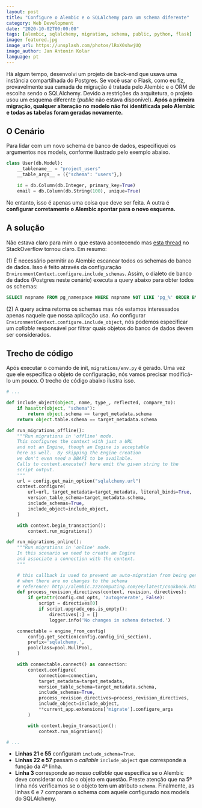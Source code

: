 ```yaml
---
layout: post
title: "Configure o Alembic e o SQLAlchemy para um schema diferente"
category: Web Development
date: "2020-10-02T00:00:00"
tags: [alembic, sqlalchemy, migration, schema, public, python, flask]
image: featured.jpg
image_url: https://unsplash.com/photos/lRoX0shwjUQ
image_author: Jan Antonin Kolar
language: pt
---
```


Há algum tempo, desenvolvi um projeto de back-end que usava uma instância compartilhada do Postgres. Se você usar o Flask, como eu fiz, provavelmente sua camada de migração é tratada pelo Alembic e o ORM de escolha sendo o SQLAlchemy. Devido a restrições da arquitetura, o projeto usou um esquema diferente (_public_ não estava disponível). **Após a primeira migração, qualquer alteração no modelo não foi identificada pelo Alembic e todas as tabelas foram geradas novamente.**

## O Cenário

Para lidar com um novo schema de banco de dados, especifiquei os argumentos nos models, conforme ilustrado pelo exemplo abaixo.

```python
class User(db.Model):
    __tablename__ = "project_users"
    __table_args__ = ({"schema": "users"},)

    id = db.Column(db.Integer, primary_key=True)
    email = db.Column(db.String(100), unique=True)
```

No entanto, isso é apenas uma coisa que deve ser feita. A outra é **configurar corretamente o Alembic apontar para o novo esquema.**

## A solução

Não estava claro para mim o que estava acontecendo mas [esta thread](https://stackoverflow.com/questions/26275041/alembic-sqlalchemy-does-not-detect-existing-tables) no StackOverflow tornou claro. Em resumo:

(1) É necessário permitir ao Alembic escanear todos os schemas do banco de dados. Isso é feito através da configuração `EnvironmentContext.configure.include_schemas`. Assim, o dialeto de banco de dados (Postgres neste cenário) executa a query abaixo para obter todos os schemas:

```sql
SELECT nspname FROM pg_namespace WHERE nspname NOT LIKE 'pg_%' ORDER BY nspname
```

(2) A query acima retorna os schemas mas nós estamos interessados apenas naquele que nossa aplicação usa. Ao configurar `EnvironmentContext.configure.include_object`, nós podemos especificar um _callable_ responsável por filtrar quais objetos do banco de dados devem ser considerados.

## Trecho de código

Após executar o comando de init, `migrations/env.py` é gerado. Uma vez que ele especifica o objeto de configuração, nós vamos precisar modificá-lo um pouco. O trecho de código abaixo ilustra isso.

```python
# ...

def include_object(object, name, type_, reflected, compare_to):
    if hasattr(object, "schema"):
        return object.schema == target_metadata.schema
    return object.table.schema == target_metadata.schema

def run_migrations_offline():
    """Run migrations in 'offline' mode.
    This configures the context with just a URL
    and not an Engine, though an Engine is acceptable
    here as well.  By skipping the Engine creation
    we don't even need a DBAPI to be available.
    Calls to context.execute() here emit the given string to the
    script output.
    """
    url = config.get_main_option("sqlalchemy.url")
    context.configure(
        url=url, target_metadata=target_metadata, literal_binds=True,
        version_table_schema=target_metadata.schema,
        include_schemas=True,
        include_object=include_object,
    )

    with context.begin_transaction():
        context.run_migrations()

def run_migrations_online():
    """Run migrations in 'online' mode.
    In this scenario we need to create an Engine
    and associate a connection with the context.
    """

    # this callback is used to prevent an auto-migration from being generated
    # when there are no changes to the schema
    # reference: http://alembic.zzzcomputing.com/en/latest/cookbook.html
    def process_revision_directives(context, revision, directives):
        if getattr(config.cmd_opts, 'autogenerate', False):
            script = directives[0]
            if script.upgrade_ops.is_empty():
                directives[:] = []
                logger.info('No changes in schema detected.')

    connectable = engine_from_config(
        config.get_section(config.config_ini_section),
        prefix='sqlalchemy.',
        poolclass=pool.NullPool,
    )

    with connectable.connect() as connection:
        context.configure(
            connection=connection,
            target_metadata=target_metadata,
            version_table_schema=target_metadata.schema,
            include_schemas=True,
            process_revision_directives=process_revision_directives,
            include_object=include_object,
            **current_app.extensions['migrate'].configure_args
        )

        with context.begin_transaction():
            context.run_migrations()

# ...
```

- **Linhas 21 e 55** configuram `include_schema=True`.
- **Linhas 22 e 57** passam o _callable_ `include_object` que corresponde a função da 4ª linha.
- **Linha 3** corresponde ao nosso _callable_ que especifica se o Alembic deve considerar ou não o objeto em questão. Preste atenção que na 5ª linha nós verificamos se o objeto tem um atributo `schema`. Finalmente, as linhas 6 e 7 comparam o schema com aquele configurado nos models do SQLAlchemy.
